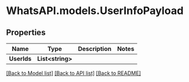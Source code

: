 
# WhatsAPI.models.UserInfoPayload

## Properties

Name | Type | Description | Notes
------------ | ------------- | ------------- | -------------
**UserIds** | **List&lt;string&gt;** |  | 

[[Back to Model list]](../README.md#documentation-for-models)
[[Back to API list]](../README.md#documentation-for-api-endpoints)
[[Back to README]](../README.md)

